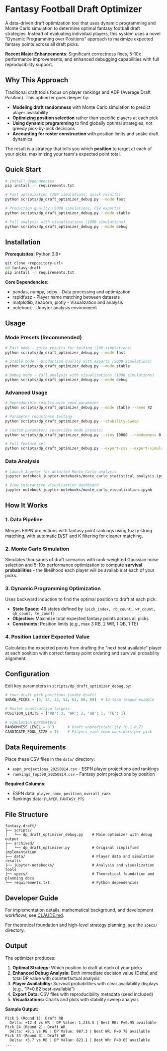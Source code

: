 # Fantasy Football Draft Optimizer

A data-driven draft optimization tool that uses dynamic programming and Monte Carlo simulation to determine optimal fantasy football draft strategies. Instead of evaluating individual players, this system uses a novel "Dynamic Programming over Positions" approach to maximize expected fantasy points across all draft picks.

**Recent Major Enhancements**: Significant correctness fixes, 5-10x performance improvements, and enhanced debugging capabilities with full reproducibility support.

## Why This Approach

Traditional draft tools focus on player rankings and ADP (Average Draft Position). This optimizer goes deeper by:

- **Modeling draft randomness** with Monte Carlo simulation to predict player availability
- **Optimizing position selection** rather than specific players at each pick
- **Using dynamic programming** to find globally optimal strategies, not greedy pick-by-pick decisions
- **Accounting for roster construction** with position limits and snake draft dynamics

The result is a strategy that tells you which **position** to target at each of your picks, maximizing your team's expected point total.

## Quick Start

```bash
# Install dependencies
pip install -r requirements.txt

# Fast optimization (100 simulations, quick results)
python scripts/dp_draft_optimizer_debug.py --mode fast

# Production quality (5000 simulations, CSV exports)
python scripts/dp_draft_optimizer_debug.py --mode stable

# Full analysis with visualizations (1000 simulations)
python scripts/dp_draft_optimizer_debug.py --mode debug
```

## Installation

**Prerequisites:** Python 3.8+

```bash
git clone <repository-url>
cd fantasy-draft
pip install -r requirements.txt
```

**Core Dependencies:**
- pandas, numpy, scipy - Data processing and optimization
- rapidfuzz - Player name matching between datasets
- matplotlib, seaborn, plotly - Visualization and analysis
- notebook - Jupyter analysis environment

## Usage

### Mode Presets (Recommended)

```bash
# Fast mode - quick results for testing (100 simulations)
python scripts/dp_draft_optimizer_debug.py --mode fast

# Stable mode - production quality with exports (5000 simulations)
python scripts/dp_draft_optimizer_debug.py --mode stable

# Debug mode - full analysis with visualizations (1000 simulations)
python scripts/dp_draft_optimizer_debug.py --mode debug
```

### Advanced Usage

```bash
# Reproducible results with seed parameter
python scripts/dp_draft_optimizer_debug.py --mode stable --seed 42

# Parameter robustness testing
python scripts/dp_draft_optimizer_debug.py --stability-sweep

# Custom parameters (overrides mode presets)
python scripts/dp_draft_optimizer_debug.py --sims 10000 --randomness 0.4 --pool-size 20

# Full feature set
python scripts/dp_draft_optimizer_debug.py --export-csv --export-simulations --visualize --save-plots
```

### Data Analysis

```bash
# Launch Jupyter for detailed Monte Carlo analysis
jupyter notebook jupyter-notebooks/monte_carlo_statistical_analysis.ipynb

# View interactive visualization dashboard
jupyter notebook jupyter-notebooks/monte_carlo_visualization.ipynb
```

## How It Works

### 1. Data Pipeline
Merges ESPN projections with fantasy point rankings using fuzzy string matching, with automatic D/ST and K filtering for cleaner matching.

### 2. Monte Carlo Simulation
Simulates thousands of draft scenarios with rank-weighted Gaussian noise selection and 5-10x performance optimization to compute **survival probabilities** - the likelihood each player will be available at each of your picks.

### 3. Dynamic Programming Optimization
Uses backward induction to find the optimal position to draft at each pick:

- **State Space:** 48 states defined by `(pick_index, rb_count, wr_count, qb_count, te_count)`
- **Objective:** Maximize total expected fantasy points across all picks
- **Constraints:** Position limits (e.g., max 3 RB, 2 WR, 1 QB, 1 TE)

### 4. Position Ladder Expected Value
Calculates the expected points from drafting the "next best available" player at each position with correct fantasy point ordering and survival probability alignment.

## Configuration

Edit key parameters in `scripts/dp_draft_optimizer_debug.py`:

```python
# Your draft pick positions (snake draft)
SNAKE_PICKS = [5, 24, 33, 52, 61, 80, 89]  # 14-team league example

# Roster construction targets
POSITION_LIMITS = {'RB': 3, 'WR': 2, 'QB': 1, 'TE': 1}

# Simulation parameters
RANDOMNESS_LEVEL = 0.3      # Draft unpredictability (0.1-0.7)
CANDIDATE_POOL_SIZE = 15    # Players each team considers per pick
```

## Data Requirements

Place these CSV files in the `data/` directory:

- `espn_projections_20250814.csv` - ESPN player projections and rankings
- `rankings_top300_20250814.csv` - Fantasy point projections by position

**Required Columns:**
- ESPN data: `player_name`, `position`, `overall_rank`
- Rankings data: `PLAYER`, `FANTASY_PTS`

## File Structure

```
fantasy-draft/
├── scripts/
│   └── dp_draft_optimizer_debug.py    # Main optimizer with debug output
├── archived/
│   └── dp_draft_optimizer.py          # Original simplified implementation
├── data/                              # Player data and simulation results
├── jupyter-notebooks/                 # Analysis and visualization tools
├── specs/                             # Theoretical foundation and planning docs
└── requirements.txt                   # Python dependencies
```

## Developer Guide

For implementation details, mathematical background, and development workflows, see [CLAUDE.md](CLAUDE.md).

For theoretical foundation and high-level strategy planning, see the `specs/` directory.

## Output

The optimizer produces:

1. **Optimal Strategy:** Which position to draft at each of your picks
2. **Enhanced Debug Analysis:** Both immediate decision value (Delta) and total DP value with counterfactual analysis
3. **Player Availability:** Survival probabilities with clear availability displays (e.g., "P=0.82 best-available")
4. **Export Data:** CSV files with reproducibility metadata (seed included)
5. **Visualizations:** Charts and plots with stability sweep analysis

**Sample Output:**
```
Pick 5 (Round 1): Draft RB 
  Delta: +12.4 vs WR | DP Value: 1,234.5 | Best RB: P=0.95 available
Pick 24 (Round 2): Draft WR
  Delta: +8.1 vs RB | DP Value: 987.3 | Best WR: P=0.78 available  
Pick 33 (Round 3): Draft WR
  Delta: +5.7 vs RB | DP Value: 823.1 | Best WR: P=0.65 available
...
```
